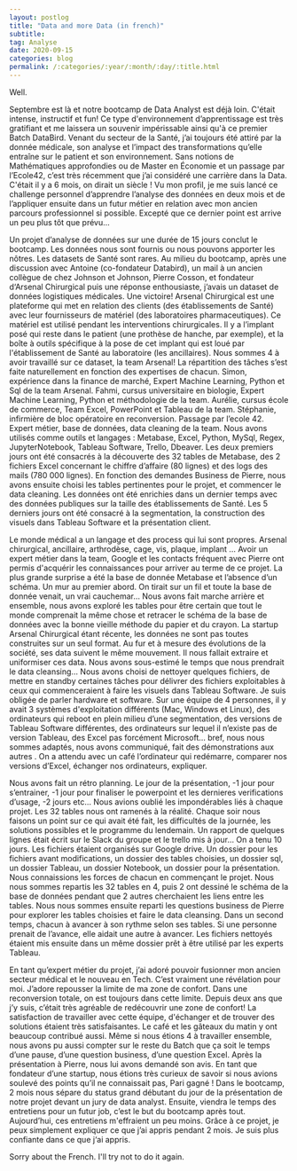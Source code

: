 ```yaml
---
layout: postlog
title: "Data and more Data (in french)"
subtitle:
tag: Analyse
date: 2020-09-15
categories: blog
permalink: /:categories/:year/:month/:day/:title.html
---
```


Well. 

Septembre est là et notre bootcamp de Data Analyst est déjà loin.  C'était intense, instructif et fun! Ce type d'environnement d’apprentissage est très gratifiant et me laissera un souvenir impérissable ainsi qu'à ce premier Batch DataBird. 
Venant du secteur de la Santé, j’ai toujours été attiré par la donnée médicale, son analyse et l’impact des transformations qu’elle entraîne sur le patient et son environnement. Sans notions de Mathématiques approfondies ou de Master en Économie et un passage par l’Ecole42, c’est très récemment que j’ai considéré une carrière dans la Data. C'était il y a 6 mois, on dirait un siècle ! Vu mon profil, je me suis lancé ce challenge personnel d’apprendre l’analyse des données en deux mois et de l’appliquer ensuite dans un futur métier en relation avec mon ancien parcours professionnel si possible. 
Excepté que ce dernier point est arrive un peu plus tôt que prévu…

Un projet d’analyse de données sur une durée de 15 jours conclut le bootcamp. Les données nous sont fournis ou nous pouvons apporter les nôtres. Les datasets de Santé sont rares. Au milieu du bootcamp, après une discussion avec Antoine (co-fondateur Databird), un mail à un ancien collègue de chez Johnson et Johnson, Pierre Cosson, et fondateur d‘Arsenal Chirurgical puis une réponse enthousiaste, j’avais un dataset de données logistiques médicales. Une victoire!
Arsenal Chirurgical est une plateforme qui met en relation des clients (des établissements de Santé) avec leur fournisseurs de matériel (des laboratoires pharmaceutiques). Ce matériel est utilisé pendant les interventions chirurgicales. Il y a l’implant posé qui reste dans le patient (une prothèse de hanche, par exemple), et la boîte à outils spécifique à la pose de cet implant qui est loué par l'établissement de Santé au laboratoire (les ancillaires).
Nous sommes 4 à avoir travaillé sur ce dataset, la team Arsenal! La répartition des tâches s’est faite naturellement en fonction des expertises de chacun. 
Simon, expérience dans la finance de marché, Expert Machine Learning, Python et Sql de la team Arsenal.
Fahmi, cursus universitaire en biologie, Expert Machine Learning, Python et méthodologie de la team.
Aurélie, cursus école de commerce, Team Excel, PowerPoint et Tableau de la team.
Stéphanie, infirmière de bloc opératoire en reconversion. Passage par l’ecole 42. Expert métier, base de données, data cleaning de la team.
Nous avons utilisés comme outils et langages : Metabase, Excel, Python, MySql, Regex, JupyterNotebook, Tableau Software, Trello, Dbeaver.
Les deux premiers jours ont été consacrés à la découverte des 32 tables de Metabase, des 2 fichiers Excel concernant le chiffre d’affaire (80 lignes) et des logs des mails (780 000 lignes). En fonction des demandes Business de Pierre, nous avons ensuite choisi les tables pertinentes pour le projet, et commencer le data cleaning. Les données ont été enrichies dans un dernier temps avec des données publiques sur la taille des établissements de Santé. Les 5 derniers jours ont été consacré à la segmentation, la construction des visuels dans Tableau Software et la présentation client.

Le monde médical a un langage et des process qui lui sont propres. Arsenal chirurgical, ancillaire, arthrodèse,  cage, vis, plaque, implant … Avoir un expert métier dans la team, Google et les contacts fréquent avec Pierre ont permis d'acquérir les connaissances pour arriver au terme de ce projet. 
La plus grande surprise a été la base de donnée Metabase et l’absence d’un schéma. Un mur au premier abord. On tirait sur un fil et toute la base de donnée venait, un vrai cauchemar…  Nous avons fait marche arrière et ensemble, nous avons exploré les tables pour être certain que tout le monde comprenait la même chose et retracer le schéma de la base de données avec la bonne vieille méthode du papier et du crayon. 
La startup Arsenal Chirurgical étant récente, les données ne sont pas toutes construites sur un seul format. Au fur et à mesure des évolutions de la société, ses data suivent le même mouvement. Il nous fallait extraire et uniformiser ces data. Nous avons sous-estimé le temps que nous prendrait le data cleansing… Nous avons choisi de nettoyer quelques fichiers, de mettre en standby certaines tâches pour délivrer des fichiers exploitables à ceux qui commenceraient à faire les visuels dans Tableau Software. 
Je suis obligée de parler hardware et software. Sur une équipe de 4 personnes, il y avait 3 systèmes d'exploitation différents (Mac, Windows et Linux), des ordinateurs qui reboot en plein milieu d’une segmentation, des versions de Tableau Software différentes, des ordinateurs sur lequel il n’existe pas de version Tableau, des Excel pas forcément Microsoft…  bref, nous nous sommes adaptés, nous avons communiqué, fait des démonstrations aux autres . On a attendu avec un café l’ordinateur qui redémarre, comparer nos versions d’Excel, échanger nos ordinateurs, expliquer. 

Nous avons fait un rétro planning. Le jour de la présentation, -1 jour pour s’entrainer, -1 jour pour finaliser le powerpoint et les dernieres verifications d’usage, -2 jours etc… Nous avions oublié les impondérables liés à chaque projet. Les 32 tables nous ont ramenés à  la réalité. 
Chaque soir nous faisons un point sur ce qui avait été fait, les difficultés de la journée, les solutions possibles et le programme du lendemain. Un rapport de quelques lignes était écrit sur le Slack du groupe et le trello mis à jour… On a tenu 10 jours.
Les fichiers étaient organisés sur Google drive. Un dossier pour les fichiers avant modifications, un dossier des tables choisies, un dossier sql, un dossier Tableau, un dossier Notebook, un dossier pour la présentation.
Nous connaissions les forces de chacun en commençant le projet. Nous nous sommes repartis les 32 tables en 4, puis 2 ont dessiné le schéma de la base de données pendant que 2 autres cherchaient les liens entre les tables. Nous nous sommes ensuite reparti les questions business de Pierre pour explorer les tables choisies et faire le data cleansing. Dans un second temps, chacun à avancer à son rythme selon ses tables. Si une personne prenait de l’avance, elle aidait une autre à avancer. Les fichiers nettoyés étaient mis ensuite dans un même dossier prêt à être utilisé par les experts Tableau.

En tant qu’expert métier du projet, j’ai adoré pouvoir fusionner mon ancien secteur médical et le nouveau en Tech. C’est vraiment une révélation pour moi. J’adore repousser la limite de ma zone de confort. Dans une reconversion totale, on est toujours dans cette limite. Depuis deux ans que j’y suis, c’était très agréable de redécouvrir une zone de confort!
La satisfaction de travailler avec cette équipe, d'échanger et de trouver des solutions étaient très satisfaisantes. Le café et les gâteaux du matin y ont beaucoup contribué aussi. Même si nous étions 4 à travailler ensemble, nous avons pu aussi compter sur le reste du Batch que ça soit le temps d’une pause, d’une question business, d’une question Excel.
Après la présentation à Pierre, nous lui avons  demandé son avis. En tant que fondateur d’une startup, nous étions très curieux de savoir si nous avions soulevé des points qu’il ne connaissait pas, Pari gagné !
Dans le bootcamp, 2 mois nous sépare du status grand débutant du jour de la présentation de notre projet devant un jury de data analyst. Ensuite, viendra le temps des entretiens pour un futur job, c’est le but du bootcamp après tout. Aujourd’hui, ces entretiens m'effraient un peu moins. Grâce à ce projet, je peux simplement expliquer ce que j’ai appris pendant 2 mois. Je suis plus confiante dans ce que j‘ai appris. 

Sorry about the French. I'll try not to do it again.

